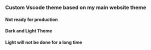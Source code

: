 ### Custom Vscode theme based on my main website theme

#### Not ready for production

#### Dark and Light Theme

#### Light will not be done for a long time
